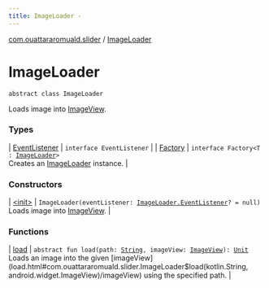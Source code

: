 ```yaml
---
title: ImageLoader - 
---
```


[com.ouattararomuald.slider](../index.html) / [ImageLoader](./index.html)

# ImageLoader

`abstract class ImageLoader`

Loads image into [ImageView](https://developer.android.com/reference/android/widget/ImageView.html).

### Types

| [EventListener](-event-listener/index.html) | `interface EventListener` |
| [Factory](-factory/index.html) | `interface Factory<T : `[`ImageLoader`](./index.html)`>`<br>Creates an [ImageLoader](./index.html) instance. |

### Constructors

| [&lt;init&gt;](-init-.html) | `ImageLoader(eventListener: `[`ImageLoader.EventListener`](-event-listener/index.html)`? = null)`<br>Loads image into [ImageView](https://developer.android.com/reference/android/widget/ImageView.html). |

### Functions

| [load](load.html) | `abstract fun load(path: `[`String`](https://kotlinlang.org/api/latest/jvm/stdlib/kotlin/-string/index.html)`, imageView: `[`ImageView`](https://developer.android.com/reference/android/widget/ImageView.html)`): `[`Unit`](https://kotlinlang.org/api/latest/jvm/stdlib/kotlin/-unit/index.html)<br>Loads an image into the given [imageView](load.html#com.ouattararomuald.slider.ImageLoader$load(kotlin.String, android.widget.ImageView)/imageView) using the specified path. |

